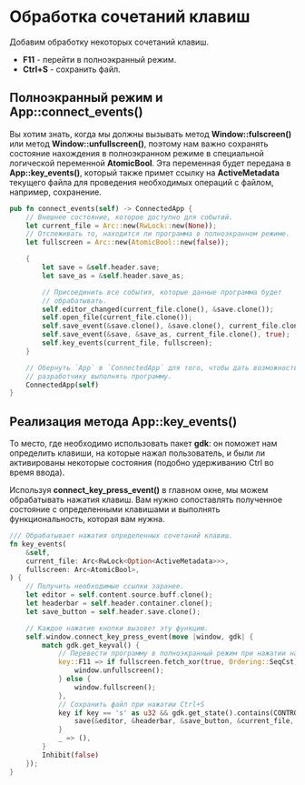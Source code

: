 # Обработка сочетаний клавиш
Добавим обработку некоторых сочетаний клавиш.
- **F11** - перейти в полноэкранный режим.
- **Ctrl+S** - сохранить файл.

## Полноэкранный режим и **App::connect_events()**
Вы хотим знать, когда мы должны вызывать метод **Window::fulscreen()** или
метод **Window::unfullscreen()**, поэтому нам важно сохранять состояние
нахождения в полноэкранном режиме в специальной логической переменной
**AtomicBool**. Эта переменная будет передана в **App::key_events()**, который
также примет ссылку на **ActiveMetadata** текущего файла для проведения
необходимых операций с файлом, например, сохранение.
```rust
pub fn connect_events(self) -> ConnectedApp {
    // Внешнее состояние, которое доступно для событий.
    let current_file = Arc::new(RwLock::new(None));
    // Отслеживать то, находится ли программа в полноэкранном режиме.
    let fullscreen = Arc::new(AtomicBool::new(false));

    {
        let save = &self.header.save;
        let save_as = &self.header.save_as;

        // Присоединить все события, которые данные программа будет
        // обрабатывать.
        self.editor_changed(current_file.clone(), &save.clone());
        self.open_file(current_file.clone());
        self.save_event(&save.clone(), &save.clone(), current_file.clone(), false);
        self.save_event(&save, &save_as, current_file.clone(), true);
        self.key_events(current_file, fullscreen);
    }

    // Обернуть `App` в `ConnectedApp` для того, чтобы дать возможность
    // разработчику выполнять программу.
    ConnectedApp(self)
}
```
## Реализация метода **App::key_events()**
То место, где необходимо использовать пакет **gdk**: он поможет нам определить
клавиши, на которые нажал пользователь, и были ли активированы некоторые
состояния (подобно удерживанию Ctrl во время ввода).

Используя **connect_key_press_event()** в главном окне, мы можем обрабатывать
нажатия клавиш. Вам нужно сопоставлять полученное состояние с определенными
клавишами и выполнять функциональность, которая вам нужна.
```rust
/// Обрабатывает нажатия определенных сочетаний клавиш.
fn key_events(
    &self,
    current_file: Arc<RwLock<Option<ActiveMetadata>>>,
    fullscreen: Arc<AtomicBool>,
) {
    // Получить необходимые ссылки заранее.
    let editor = self.content.source.buff.clone();
    let headerbar = self.header.container.clone();
    let save_button = self.header.save.clone();

    // Каждое нажатие кнопки вызовет эту функцию.
    self.window.connect_key_press_event(move |window, gdk| {
        match gdk.get_keyval() {
            // Перевести программу в полноэкранный режим при нажатии на F11.
            key::F11 => if fullscreen.fetch_xor(true, Ordering::SeqCst) {
                window.unfullscreen();
            } else {
                window.fullscreen();
            },
            // Сохранить файл при нажатии Ctrl+S
            key if key == 's' as u32 && gdk.get_state().contains(CONTROL_MASK) => {
                save(&editor, &headerbar, &save_button, &current_file, false);
            }
            _ => (),
        }
        Inhibit(false)
    });
}
```